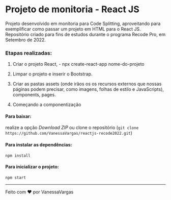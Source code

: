 # Projeto de monitoria - React JS

Projeto desenvolvido em monitoria para Code Splitting, aproveitando para exemplificar como passar um projeto em HTML para o React JS. Repositório criado para fins de estudos durante o programa Recode Pro, em Setembro de 2022.

### Etapas realizadas:
1. Criar o projeto React, - npx create-react-app nome-do-projeto

2. Limpar o projeto e inserir o Bootstrap.

3. Criar as pastas assets (onde irãos os os recursos externos que nossas páginas podem precisar, como imagens, folhas de estilo e JavaScripts), components, pages.

4. Começando a componentização


#### Para baixar:
realize a opção *Download ZIP* ou clone o repositório (`git clone https://github.com/VanessaVargas/reactjs-recode2022.git`)

#### Para instalar as dependências:
`npm install`

#### Para inicializar o projeto:
`npm start`

<hr>
Feito com ❤️ por VanessaVargas
